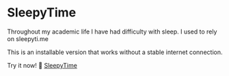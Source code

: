 # SleepyTime

Throughout my academic life I have had difficulty with sleep. I used to rely on sleepyti.me

This is an installable version that works without a stable internet connection.

Try it now! 🧸 [SleepyTime](https://picaq.github.io/sleepytime/) 
